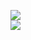 [![](https://img.shields.io/badge/Made%20With-Github%20Spray-lightgrey.svg?style=for-the-badge&logo=github)](https://github.com/Annihil/github-spray#18603)  
[![](https://i.imgur.com/2DrTn0Z.gif)](https://github.com/Annihil/github-spray)